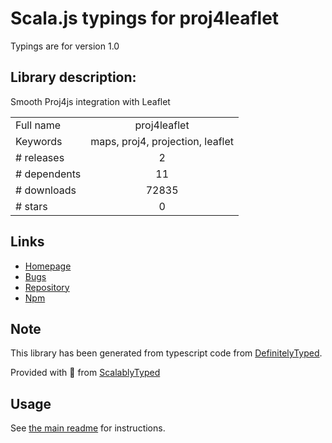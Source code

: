 
# Scala.js typings for proj4leaflet

Typings are for version 1.0

## Library description:
Smooth Proj4js integration with Leaflet

|                    |                 |
| ------------------ | :-------------: |
| Full name          | proj4leaflet |
| Keywords           | maps, proj4, projection, leaflet |
| # releases         | 2 |
| # dependents       | 11 |
| # downloads        | 72835 |
| # stars            | 0 |

## Links
- [Homepage](https://github.com/kartena/Proj4Leaflet#readme)
- [Bugs](https://github.com/kartena/Proj4Leaflet/issues)
- [Repository](https://github.com/kartena/Proj4Leaflet)
- [Npm](https://www.npmjs.com/package/proj4leaflet)
    


## Note
This library has been generated from typescript code from [DefinitelyTyped](https://definitelytyped.org).

Provided with :purple_heart: from [ScalablyTyped](https://github.com/oyvindberg/ScalablyTyped)

## Usage
See [the main readme](../../readme.md) for instructions.


